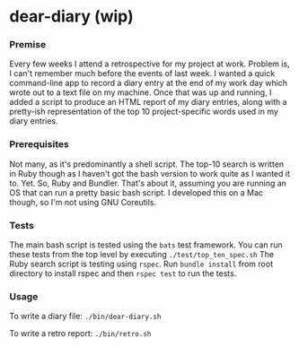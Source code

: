 # dear-diary (wip)

### Premise
Every few weeks I attend a retrospective for my project at work. Problem is, I can't remember much before the events of last week.
I wanted a quick command-line app to record a diary entry at the end of my work day which wrote out to a text file on my machine.
Once that was up and running, I added a script to produce an HTML report of my diary entries, along with a pretty-ish representation of the top 10 project-specific words used in my diary entries.

### Prerequisites
Not many, as it's predominantly a shell script. The top-10 search is written in Ruby though as I haven't got the bash version to work quite as I wanted it to. Yet.
So, Ruby and Bundler. That's about it, assuming you are running an OS that can run a pretty basic bash script. I developed this on a Mac though, so I'm not using GNU Coreutils.

### Tests
The main bash script is tested using the `bats` test framework. You can run these tests from the top level by executing `./test/top_ten_spec.sh`
The Ruby search script is testing using `rspec`. Run `bundle install` from root directory to install rspec and then `rspec test` to run the tests.

### Usage
To write a diary file: `./bin/dear-diary.sh`

To write a retro report: `./bin/retro.sh`
